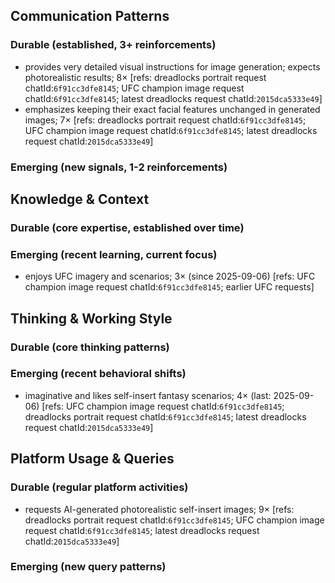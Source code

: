 ## Communication Patterns
### Durable (established, 3+ reinforcements)
- provides very detailed visual instructions for image generation; expects photorealistic results; 8× [refs: dreadlocks portrait request chatId:`6f91cc3dfe8145`; UFC champion image request chatId:`6f91cc3dfe8145`; latest dreadlocks request chatId:`2015dca5333e49`]
- emphasizes keeping their exact facial features unchanged in generated images; 7× [refs: dreadlocks portrait request chatId:`6f91cc3dfe8145`; UFC champion image request chatId:`6f91cc3dfe8145`; latest dreadlocks request chatId:`2015dca5333e49`]

### Emerging (new signals, 1-2 reinforcements)

## Knowledge & Context
### Durable (core expertise, established over time)

### Emerging (recent learning, current focus)
- enjoys UFC imagery and scenarios; 3× (since 2025-09-06) [refs: UFC champion image request chatId:`6f91cc3dfe8145`; earlier UFC requests]

## Thinking & Working Style
### Durable (core thinking patterns)

### Emerging (recent behavioral shifts)
- imaginative and likes self-insert fantasy scenarios; 4× (last: 2025-09-06) [refs: UFC champion image request chatId:`6f91cc3dfe8145`; dreadlocks portrait request chatId:`6f91cc3dfe8145`; latest dreadlocks request chatId:`2015dca5333e49`]

## Platform Usage & Queries
### Durable (regular platform activities)
- requests AI-generated photorealistic self-insert images; 9× [refs: dreadlocks portrait request chatId:`6f91cc3dfe8145`; UFC champion image request chatId:`6f91cc3dfe8145`; latest dreadlocks request chatId:`2015dca5333e49`]

### Emerging (new query patterns)